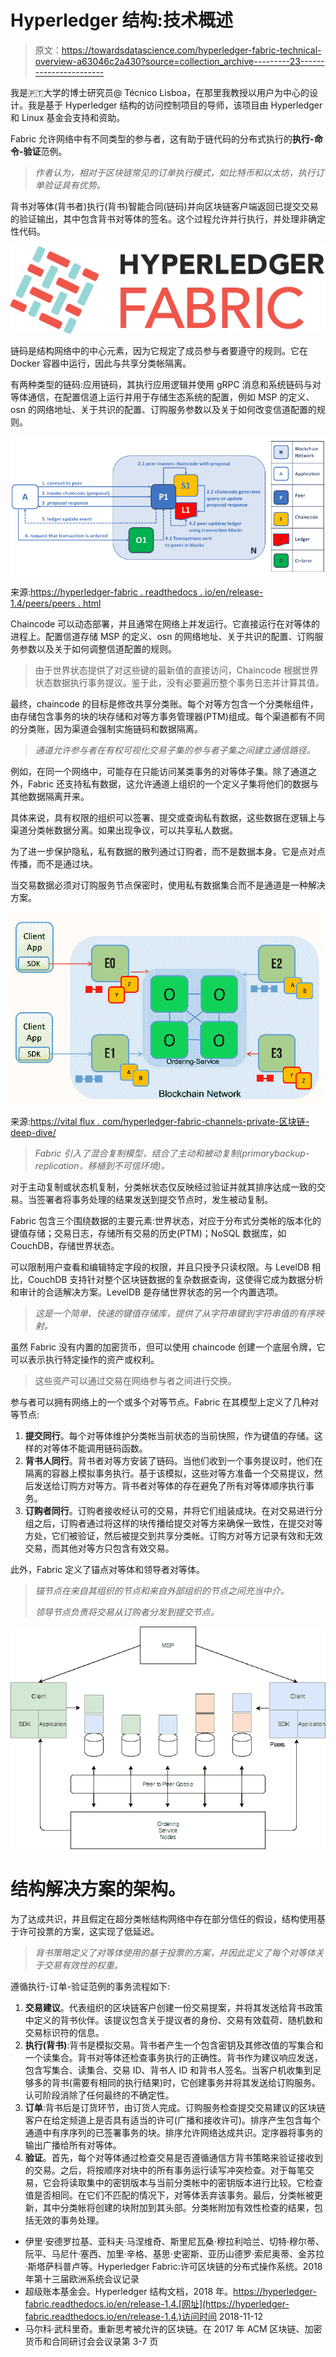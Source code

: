 # Hyperledger 结构:技术概述

> 原文：<https://towardsdatascience.com/hyperledger-fabric-technical-overview-a63046c2a430?source=collection_archive---------23----------------------->

我是🇵🇹大学的博士研究员@ Técnico Lisboa，在那里我教授以用户为中心的设计。我是基于 Hyperledger 结构的访问控制项目的导师，该项目由 Hyperledger 和 Linux 基金会支持和资助。

Fabric 允许网络中有不同类型的参与者，这有助于链代码的分布式执行的**执行-命令-验证**范例。

> *作者认为，相对于区块链常见的订单执行模式，如比特币和以太坊，执行订单验证具有优势。*

背书对等体(背书者)执行(背书)智能合同(链码)并向区块链客户端返回已提交交易的验证输出，其中包含背书对等体的签名。这个过程允许并行执行，并处理非确定性代码。

![](img/3631e61019ab18f4a2d9fb02c9b3777e.png)

链码是结构网络中的中心元素，因为它规定了成员参与者要遵守的规则。它在 Docker 容器中运行，因此与共享分类帐隔离。

有两种类型的链码:应用链码，其执行应用逻辑并使用 gRPC 消息和系统链码与对等体通信，在配置信道上运行并用于存储生态系统的配置，例如 MSP 的定义、osn 的网络地址、关于共识的配置、订购服务参数以及关于如何改变信道配置的规则。

![](img/a584ff5c8ac82976f63c177724241ee5.png)

来源:[https://hyperledger-fabric . readthedocs . io/en/release-1.4/peers/peers . html](https://hyperledger-fabric.readthedocs.io/en/release-1.4/peers/peers.html)

Chaincode 可以动态部署，并且通常在网络上并发运行。它直接运行在对等体的进程上。配置信道存储 MSP 的定义、osn 的网络地址、关于共识的配置、订购服务参数以及关于如何调整信道配置的规则。

> 由于世界状态提供了对这些键的最新值的直接访问，Chaincode 根据世界状态数据执行事务提议。鉴于此，没有必要遍历整个事务日志并计算其值。

最终，chaincode 的目标是修改共享分类账。每个对等方包含一个分类帐组件，由存储包含事务的块的块存储和对等方事务管理器(PTM)组成。每个渠道都有不同的分类账，因为渠道会强制实施链码和数据隔离。

> *通道允许参与者在有权可视化交易子集的参与者子集之间建立通信路径。*

例如，在同一个网络中，可能存在只能访问某类事务的对等体子集。除了通道之外，Fabric 还支持私有数据，这允许通道上组织的一个定义子集将他们的数据与其他数据隔离开来。

具体来说，具有权限的组织可以签署、提交或查询私有数据，这些数据在逻辑上与渠道分类帐数据分离。如果出现争议，可以共享私人数据。

为了进一步保护隐私，私有数据的散列通过订购者，而不是数据本身。它是点对点传播，而不是通过块。

当交易数据必须对订购服务节点保密时，使用私有数据集合而不是通道是一种解决方案。

![](img/f5449ce5a3b0b0aafea82ec8e28a2991.png)

来源:[https://vital flux . com/hyperledger-fabric-channels-private-区块链-deep-dive/](https://vitalflux.com/hyperledger-fabric-channels-private-blockchain-deep-dive/)

> *Fabric 引入了混合复制模型，结合了主动和被动复制(primarybackup-replication，移植到不可信环境)。*

对于主动复制或状态机复制，分类帐状态仅反映经过验证并就其排序达成一致的交易。当签署者将事务处理的结果发送到提交节点时，发生被动复制。

Fabric 包含三个围绕数据的主要元素:世界状态，对应于分布式分类帐的版本化的键值存储；交易日志，存储所有交易的历史(PTM)；NoSQL 数据库，如 CouchDB，存储世界状态。

可以限制用户查看和编辑特定字段的权限，并且只授予只读权限。与 LevelDB 相比，CouchDB 支持针对整个区块链数据的复杂数据查询，这使得它成为数据分析和审计的合适解决方案。LevelDB 是存储世界状态的另一个内置选项。

> *这是一个简单、快速的键值存储库，提供了从字符串键到字符串值的有序映射。*

虽然 Fabric 没有内置的加密货币，但可以使用 chaincode 创建一个底层令牌，它可以表示执行特定操作的资产或权利。

> 这些资产可以通过交易在网络参与者之间进行交换。

参与者可以拥有网络上的一个或多个对等节点。Fabric 在其模型上定义了几种对等节点:

1.  **提交同行**。每个对等体维护分类帐当前状态的当前快照，作为键值的存储。这样的对等体不能调用链码函数。
2.  **背书人同行**。背书者对等方安装了链码。当他们收到一个事务提议时，他们在隔离的容器上模拟事务执行。基于该模拟，这些对等方准备一个交易提议，然后发送给订购方对等方。背书者对等体的存在避免了所有对等体顺序执行事务。
3.  **订购者同行**。订购者接收经认可的交易，并将它们组装成块。在对交易进行分组之后，订购者通过将这样的块传播给提交对等方来确保一致性，在提交对等方处，它们被验证，然后被提交到共享分类帐。订购方对等方记录有效和无效交易，而其他对等方只包含有效交易。

此外，Fabric 定义了锚点对等体和领导者对等体。

> *锚节点在来自其组织的节点和来自外部组织的节点之间充当中介。*
> 
> *领导节点负责将交易从订购者分发到提交节点。*

![](img/9eba9526a0f749b334d57a9b1da86c7e.png)

# 结构解决方案的架构。

为了达成共识，并且假定在超分类帐结构网络中存在部分信任的假设，结构使用基于许可投票的方案，这实现了低延迟。

> *背书策略定义了对等体使用的基于投票的方案，并因此定义了每个对等体关于交易有效性的权重。*

遵循执行-订单-验证范例的事务流程如下:

1.  **交易建议**。代表组织的区块链客户创建一份交易提案，并将其发送给背书政策中定义的背书伙伴。该提议包含关于提议者的身份、交易有效载荷、随机数和交易标识符的信息。
2.  **执行(背书)**:背书是模拟交易。背书者产生一个包含密钥及其修改值的写集合和一个读集合。背书对等体还检查事务执行的正确性。背书作为建议响应发送，包含写集合、读集合、交易 ID、背书人 ID 和背书人签名。当客户机收集到足够多的背书(需要有相同的执行结果)时，它创建事务并将其发送给订购服务。认可阶段消除了任何最终的不确定性。
3.  **订单**:背书后是订货环节，由订货人完成。订购服务检查提交交易建议的区块链客户在给定频道上是否具有适当的许可(广播和接收许可)。排序产生包含每个通道中有序序列的已签署事务的块。排序允许网络达成共识。定序器将事务的输出广播给所有对等体。
4.  **验证**。首先，每个对等体通过检查交易是否遵循通信方背书策略来验证接收到的交易。之后，将按顺序对块中的所有事务运行读写冲突检查。对于每笔交易，它会将读取集中的密钥版本与当前分类帐中的密钥版本进行比较。它检查值是否相同。在它们不匹配的情况下，对等体丢弃该事务。最后，分类帐被更新，其中分类帐将创建的块附加到其头部。分类帐附加有效性检查的结果，包括无效的事务处理。

*   伊里·安德罗拉基、亚科夫·马涅维奇、斯里尼瓦桑·穆拉利哈兰、切特·穆尔蒂、阮平、马尼什·塞西、加里·辛格、基思·史密斯、亚历山德罗·索尼奥蒂、金苏拉·斯塔萨科普卢等。Hyperledger Fabric:许可区块链的分布式操作系统。2018 年第十三届欧洲系统会议记录
*   超级账本基金会。Hyperledger 结构文档，2018 年。https://hyperledger-fabric.readthedocs.io/en/release-1.4.[网址](https://hyperledger-fabric.readthedocs.io/en/release-1.4.)访问时间 2018-11-12
*   马尔科·武科里奇。重新思考被允许的区块链。在 2017 年 ACM 区块链、加密货币和合同研讨会会议录第 3-7 页